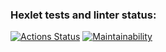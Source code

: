 ### Hexlet tests and linter status:
[![Actions Status](https://github.com/FoggySmile/python-project-49/workflows/hexlet-check/badge.svg)](https://github.com/FoggySmile/python-project-49/actions)
[![Maintainability](https://api.codeclimate.com/v1/badges/35907134e1d5a6f16dc2/maintainability)](https://codeclimate.com/github/FoggySmile/python-project-49/maintainability)